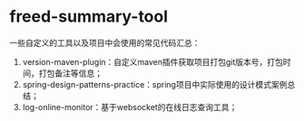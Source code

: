 # freed-summary-tool
一些自定义的工具以及项目中会使用的常见代码汇总：
1. version-maven-plugin：自定义maven插件获取项目打包git版本号，打包时间，打包备注等信息；
2. spring-design-patterns-practice：spring项目中实际使用的设计模式案例总结；
3. log-online-monitor：基于websocket的在线日志查询工具；
